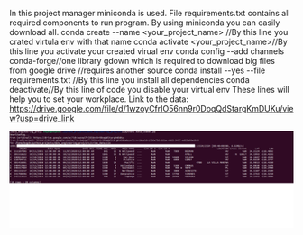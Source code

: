 In this project manager miniconda is used.
File requirements.txt contains all required components to run program. 
By using miniconda you can easily download all.
conda create --name <your_project_name> //By this line you crated virtula env with that name
conda activate <your_project_name>//By this line you activate your created virual env
conda config --add channels conda-forge//one library gdown which is required to download big files from google drive 
//requires another source
conda install --yes --file requirements.txt //By this line you install all dependencies
conda deactivate//By this line of code you disable your virtual env
These lines will help you to set your workplace.
Link to the data: https://drive.google.com/file/d/1wzoyCfrIO56nn9r0DoqQdStargKmDUKu/view?usp=drive_link


![FIRST 10 lines of data](images/screenshot.png)
 
